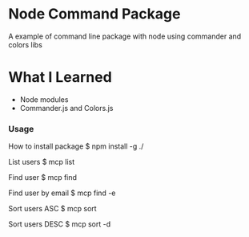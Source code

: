 # Node Command Package
A example of command line package with node using commander and colors libs

# What I Learned
* Node modules
* Commander.js and Colors.js


### Usage

How to install package
    $ npm install -g ./

List users
    $ mcp list

Find user
    $ mcp find <term>

Find user by email
    $ mcp find -e <term>

Sort users ASC
    $ mcp sort

Sort users DESC
    $ mcp sort -d
